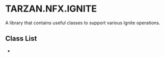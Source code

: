 ﻿# TARZAN.NFX.IGNITE
A library that contains useful classes to support various Ignite operations.


## Class List

*